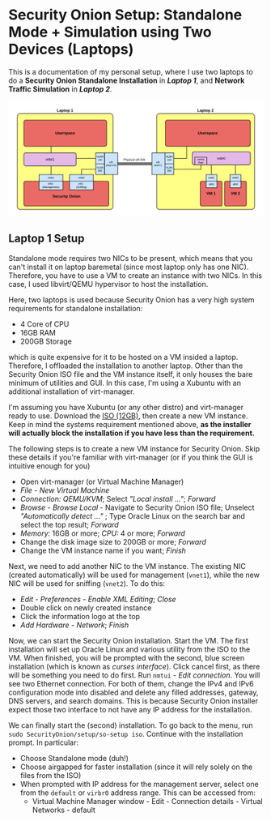 # Security Onion Setup: Standalone Mode + Simulation using Two Devices (Laptops)
This is a documentation of my personal setup, where I use two laptops to do a **Security Onion Standalone Installation** in ***Laptop 1***, and **Network Traffic Simulation** in ***Laptop 2***. 

![Diagram](https://github.com/zaki-ananda/SecurityOnion-LibvirtSetup/blob/main/Security%20Onion%20-%20Two%20Laptop.drawio%20(4).png)

## Laptop 1 Setup
Standalone mode requires two NICs to be present, which means that you can't install it on laptop baremetal (since most laptop only has one NIC). Therefore, you have to use a VM to create an instance with two NICs. In this case, I used libvirt/QEMU hypervisor to host the installation. 

Here, two laptops is used because Security Onion has a very high system requirements for standalone installation: 
- 4 Core of CPU
- 16GB RAM
- 200GB Storage

which is quite expensive for it to be hosted on a VM insided a laptop. Therefore, I offloaded the installation to another laptop. Other than the Security Onion ISO file and the VM instance itself, it only houses the bare minimum of utilities and GUI. In this case, I'm using a Xubuntu with an additional installation of virt-manager.

I'm assuming you have Xubuntu (or any other distro) and virt-manager ready to use. Download the [ISO (12GB)](https://docs.securityonion.net/en/2.4/download.html), then create a new VM instance. Keep in mind the systems requirement mentioned above, **as the installer will actually block the installation if you have less than the requirement.**

The following steps is to create a new VM instance for Security Onion. Skip these details if you're familiar with virt-manager (or if you think the GUI is intuitive enough for you)
- Open virt-manager (or Virtual Machine Manager)
- *File* - *New Virtual Machine*
- *Connection: QEMU/KVM*; Select *"Local install ..."*; *Forward*
- *Browse* - *Browse Local* - Navigate to Security Onion ISO file; Unselect *"Automatically detect ..."* ; Type Oracle Linux on the search bar and select the top result; *Forward*
- *Memory:* 16GB or more; *CPU:* 4 or more; *Forward* 
- Change the disk image size to 200GB or more; *Forward*
- Change the VM instance name if you want; *Finish*

Next, we need to add another NIC to the VM instance. The existing NIC (created automatically) will be used for management (`vnet1`), while the new NIC will be used for sniffing (`vnet2`). To do this:
- *Edit - Preferences - Enable XML Editing*; *Close*
- Double click on newly created instance
- Click the information logo at the top
- *Add Hardware* - *Network*; *Finish*

Now, we can start the Security Onion installation. Start the VM. The first installation will set up Oracle Linux and various utility from the ISO to the VM. When finished, you will be prompted with the second, blue screen installation (which is known as *curses interface*). Click cancel first, as there will be something you need to do first. Run `nmtui` - *Edit connection*. You will see two Ethernet connection. For both of them, change the IPv4 and IPv6 configuration mode into disabled and delete any filled addresses, gateway, DNS servers, and search domains. This is because Security Onion installer expect those two interface to not have any IP address for the installation.

We can finally start the (second) installation. To go back to the menu, run `sudo SecurityOnion/setup/so-setup iso`. Continue with the installation prompt. In particular:
- Choose Standalone mode (duh!)
- Choose airgapped for faster installation (since it will rely solely on the files from the ISO)
- When prompted with IP address for the management server, select one from the `default` or `virbr0` address range. This can be accessed from:
   - Virtual Machine Manager window - Edit - Connection details - Virtual Networks - default






